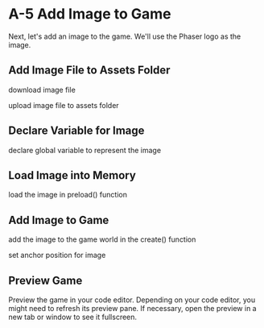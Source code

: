 # A-5 Add Image to Game

Next, let's add an image to the game. We'll use the Phaser logo as the image.

## Add Image File to Assets Folder

download image file

upload image file to assets folder

## Declare Variable for Image

declare global variable to represent the image

## Load Image into Memory

load the image in preload\(\) function

## Add Image to Game

add the image to the game world in the create\(\) function

set anchor position for image

## Preview Game

Preview the game in your code editor. Depending on your code editor, you might need to refresh its preview pane. If necessary, open the preview in a new tab or window to see it fullscreen.

